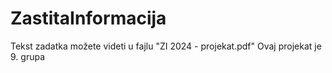 # ZastitaInformacija

Tekst zadatka možete videti u fajlu "ZI 2024 - projekat.pdf"
Ovaj projekat je 9. grupa
